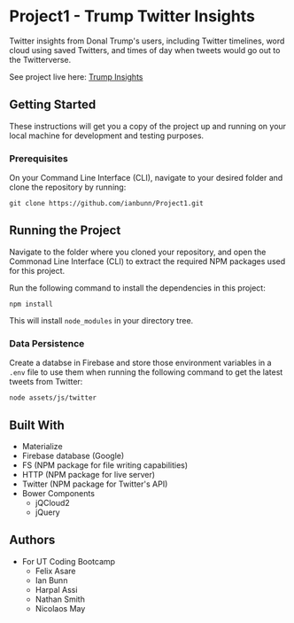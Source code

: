 # Project1 - Trump Twitter Insights

Twitter insights from Donal Trump's users, including Twitter timelines, word cloud using saved Twitters, and times of day when tweets would go out to the Twitterverse.

See project live here: [Trump Insights](https://ianbunn.github.io/Project1/)

## Getting Started

These instructions will get you a copy of the project up and running on your local machine for development and testing purposes.

### Prerequisites

On your Command Line Interface (CLI), navigate to your desired folder and clone the repository by running:

```shell
git clone https://github.com/ianbunn/Project1.git
```

## Running the Project

Navigate to the folder where you cloned your repository, and open the Commonad Line Interface (CLI) to extract the required NPM packages used for this project.

Run the following command to install the dependencies in this project:

```shell
npm install
```

This will install `node_modules` in your directory tree. 

### Data Persistence

Create a databse in Firebase and store those environment variables in a `.env` file to use them when running the following command to get the latest tweets from Twitter:

```shell
node assets/js/twitter
```

## Built With

- Materialize
- Firebase database (Google)
- FS (NPM package for file writing capabilities)
- HTTP (NPM package for live server)
- Twitter (NPM package for Twitter's API)
- Bower Components
  - jQCloud2
  - jQuery

## Authors

- For UT Coding Bootcamp
  - Felix Asare
  - Ian Bunn
  - Harpal Assi
  - Nathan Smith
  - Nicolaos May